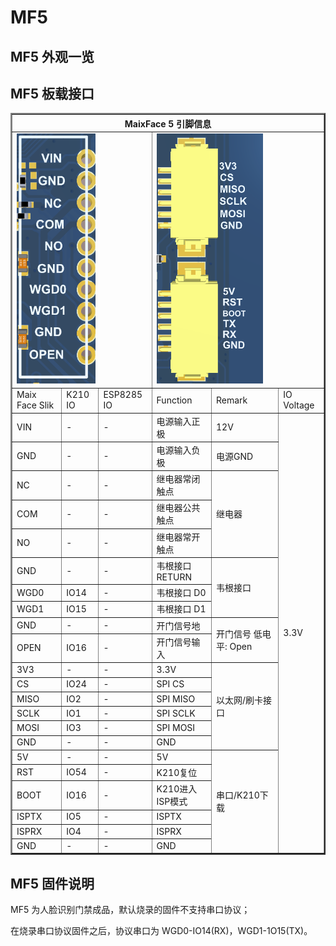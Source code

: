 # MF5

## MF5 外观一览

## MF5 板载接口

<table border="2">
    <tr>
        <th colspan=6>MaixFace 5 引脚信息</th>
    </tr>
    <tr>
        <td colspan=3><img src="./../../../zh/maixface/assets/mf_module/mf5/mf5_if_1.png" height=400></td>
        <td colspan=3><img src="./../../../zh/maixface/assets/mf_module/mf5/mf5_if_2.png" height=400></td>
    </tr>
    <tr>
        <td>Maix Face Slik</td>
        <td>K210 IO</td>
        <td>ESP8285 IO</td>
        <td>Function</td>
        <td>Remark</td>
        <td>IO Voltage</td>
    </tr>
    <tr>
        <td>VIN</td>
        <td>-</td>
        <td>-</td>
        <td>电源输入正极</td>
        <td>12V</td>
        <td rowspan=22>3.3V</td>
    </tr>
    <tr>
        <td>GND</td>
        <td>-</td>
        <td>-</td>
        <td>电源输入负极</td>
        <td>电源GND</td>
    </tr>
    <tr>
        <td>NC</td>
        <td>-</td>
        <td>-</td>
        <td>继电器常闭触点</td>
        <td rowspan=3>继电器</td>
    </tr>
    <tr>
        <td>COM</td>
        <td>-</td>
        <td>-</td>
        <td>继电器公共触点</td>
    </tr>
    <tr>
        <td>NO</td>
        <td>-</td>
        <td>-</td>
        <td>继电器常开触点</td>
    </tr>
    <tr>
        <td>GND</td>
        <td>-</td>
        <td>-</td>
        <td>韦根接口RETURN</td>
        <td rowspan=3>韦根接口</td>
    </tr>
    <tr>
        <td>WGD0</td>
        <td>IO14</td>
        <td>-</td>
        <td>韦根接口 D0</td>
    </tr>
    <tr>
        <td>WGD1</td>
        <td>IO15</td>
        <td>-</td>
        <td>韦根接口 D1</td>
    </tr>
    <tr>
        <td>GND</td>
        <td>-</td>
        <td>-</td>
        <td>开门信号地</td>
        <td rowspan=2>开门信号 低电平: Open</td>
    </tr>
    <tr>
        <td>OPEN</td>
        <td>IO16</td>
        <td>-</td>
        <td>开门信号输入</td>
    </tr>
    <tr>
        <td>3V3</td>
        <td>-</td>
        <td>-</td>
        <td>3.3V</td>
        <td rowspan=6>以太网/刷卡接口</td>
    </tr>
    <tr>
        <td>CS</td>
        <td>IO24</td>
        <td>-</td>
        <td>SPI CS</td>
    </tr>
    <tr>
        <td>MISO</td>
        <td>IO2</td>
        <td>-</td>
        <td>SPI MISO</td>
    </tr>
    <tr>
        <td>SCLK</td>
        <td>IO1</td>
        <td>-</td>
        <td>SPI SCLK</td>
    </tr>
    <tr>
        <td>MOSI</td>
        <td>IO3</td>
        <td>-</td>
        <td>SPI MOSI</td>
    </tr>
    <tr>
        <td>GND</td>
        <td>-</td>
        <td>-</td>
        <td>GND</td>
    </tr>
    <tr>
        <td>5V</td>
        <td>-</td>
        <td>-</td>
        <td>5V</td>
        <td rowspan=6>串口/K210下载</td>
    </tr>
    <tr>
        <td>RST</td>
        <td>IO54</td>
        <td>-</td>
        <td>K210复位</td>
    </tr>
    <tr>
        <td>BOOT</td>
        <td>IO16</td>
        <td>-</td>
        <td>K210进入ISP模式</td>
    </tr>
    <tr>
        <td>ISPTX</td>
        <td>IO5</td>
        <td>-</td>
        <td>ISPTX</td>
    </tr>
    <tr>
        <td>ISPRX</td>
        <td>IO4</td>
        <td>-</td>
        <td>ISPRX</td>
    </tr>
    <tr>
        <td>GND</td>
        <td>-</td>
        <td>-</td>
        <td>GND</td>
    </tr>
</table>

## MF5 固件说明

MF5 为人脸识别门禁成品，默认烧录的固件不支持串口协议；

在烧录串口协议固件之后，协议串口为 WGD0-IO14(RX)，WGD1-1O15(TX)。
